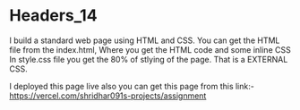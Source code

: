# Headers_14

I build a standard web page using HTML and CSS. 
You can get the HTML file from the index.html, Where you get the HTML code and some inline CSS 
In style.css file you get the 80% of stlying of the page. That is a EXTERNAL CSS.

I deployed this page live also you can get this page from this link:- https://vercel.com/shridhar091s-projects/assignment 
